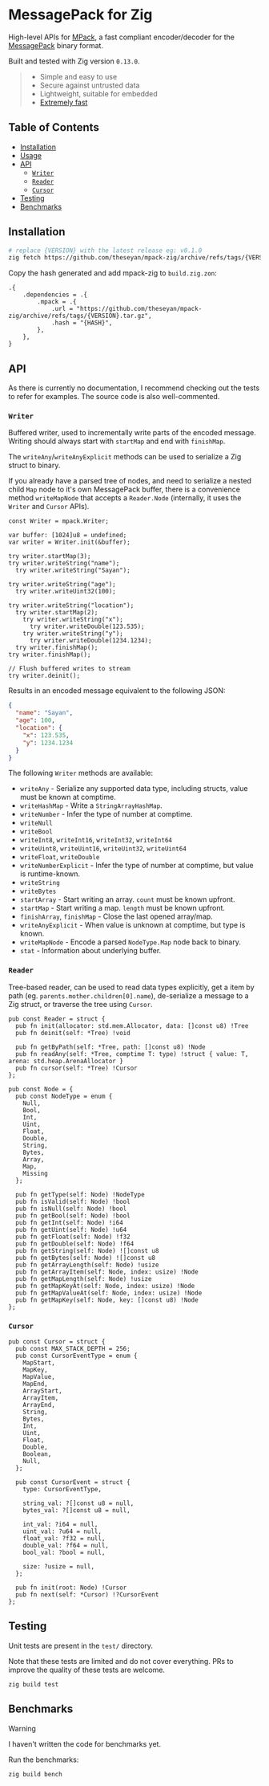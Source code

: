 # MessagePack for Zig

High-level APIs for [MPack](https://github.com/ludocode/mpack), a fast compliant encoder/decoder for the [MessagePack](https://msgpack.org/) binary format.

Built and tested with Zig version `0.13.0`.

>  * Simple and easy to use
>  * Secure against untrusted data
>  * Lightweight, suitable for embedded
>  * [Extremely fast](https://github.com/ludocode/schemaless-benchmarks#speed---desktop-pc)

## Table of Contents

- [Installation](#installation)
- [Usage](#usage)
- [API](#api)
  - [`Writer`](#writer)
  - [`Reader`](#reader)
  - [`Cursor`](#cursor)
- [Testing](#testing)
- [Benchmarks](#benchmarks)

## Installation

```bash
# replace {VERSION} with the latest release eg: v0.1.0
zig fetch https://github.com/theseyan/mpack-zig/archive/refs/tags/{VERSION}.tar.gz
```

Copy the hash generated and add mpack-zig to `build.zig.zon`:

```zig
.{
    .dependencies = .{
        .mpack = .{
            .url = "https://github.com/theseyan/mpack-zig/archive/refs/tags/{VERSION}.tar.gz",
            .hash = "{HASH}",
        },
    },
}
```

## API

As there is currently no documentation, I recommend checking out the tests to refer for examples. The source code is also well-commented.

### `Writer`

Buffered writer, used to incrementally write parts of the encoded message. Writing should always start with `startMap` and end with `finishMap`.

The `writeAny`/`writeAnyExplicit` methods can be used to serialize a Zig struct to binary.

If you already have a parsed tree of nodes, and need to serialize a nested child `Map` node to it's own MessagePack buffer, there is a 
convenience method `writeMapNode` that accepts a `Reader.Node` (internally, it uses the `Writer` and `Cursor` APIs).

```zig
const Writer = mpack.Writer;

var buffer: [1024]u8 = undefined;
var writer = Writer.init(&buffer);

try writer.startMap(3);
try writer.writeString("name");
  try writer.writeString("Sayan");

try writer.writeString("age");
  try writer.writeUint32(100);

try writer.writeString("location");
  try writer.startMap(2);
    try writer.writeString("x");
      try writer.writeDouble(123.535);
    try writer.writeString("y");
      try writer.writeDouble(1234.1234);
  try writer.finishMap();
try writer.finishMap();

// Flush buffered writes to stream
try writer.deinit();
```
Results in an encoded message equivalent to the following JSON:
```json
{
  "name": "Sayan",
  "age": 100,
  "location": {
    "x": 123.535,
    "y": 1234.1234
  }
}
```

The following `Writer` methods are available:
- `writeAny` - Serialize any supported data type, including structs, value must be known at comptime.
- `writeHashMap` - Write a `StringArrayHashMap`.
- `writeNumber` - Infer the type of number at comptime.
- `writeNull`
- `writeBool`
- `writeInt8`, `writeInt16`, `writeInt32`, `writeInt64`
- `writeUint8`, `writeUint16`, `writeUint32`, `writeUint64`
- `writeFloat`, `writeDouble`
- `writeNumberExplicit` - Infer the type of number at comptime, but value is runtime-known.
- `writeString`
- `writeBytes`
- `startArray` - Start writing an array. `count` must be known upfront.
- `startMap` - Start writing a map. `length` must be known upfront.
- `finishArray`, `finishMap` - Close the last opened array/map.
- `writeAnyExplicit` - When value is unknown at comptime, but type is known.
- `writeMapNode` - Encode a parsed `NodeType.Map` node back to binary.
- `stat` - Information about underlying buffer.

### `Reader`

Tree-based reader, can be used to read data types explicitly, get a item by path (eg. `parents.mother.children[0].name`), de-serialize a message to a Zig struct, or traverse the tree using `Cursor`.

```zig
pub const Reader = struct {
  pub fn init(allocator: std.mem.Allocator, data: []const u8) !Tree
  pub fn deinit(self: *Tree) !void

  pub fn getByPath(self: *Tree, path: []const u8) !Node
  pub fn readAny(self: *Tree, comptime T: type) !struct { value: T, arena: std.heap.ArenaAllocator }
  pub fn cursor(self: *Tree) !Cursor
};

pub const Node = {
  pub const NodeType = enum {
    Null,
    Bool,
    Int,
    Uint,
    Float,
    Double,
    String,
    Bytes,
    Array,
    Map,
    Missing
  };

  pub fn getType(self: Node) !NodeType
  pub fn isValid(self: Node) !bool
  pub fn isNull(self: Node) !bool
  pub fn getBool(self: Node) !bool
  pub fn getInt(self: Node) !i64
  pub fn getUint(self: Node) !u64
  pub fn getFloat(self: Node) !f32
  pub fn getDouble(self: Node) !f64
  pub fn getString(self: Node) ![]const u8
  pub fn getBytes(self: Node) ![]const u8
  pub fn getArrayLength(self: Node) !usize
  pub fn getArrayItem(self: Node, index: usize) !Node
  pub fn getMapLength(self: Node) !usize
  pub fn getMapKeyAt(self: Node, index: usize) !Node
  pub fn getMapValueAt(self: Node, index: usize) !Node
  pub fn getMapKey(self: Node, key: []const u8) !Node
};
```

### `Cursor`

```zig
pub const Cursor = struct {
  pub const MAX_STACK_DEPTH = 256;
  pub const CursorEventType = enum {
    MapStart,
    MapKey,
    MapValue,
    MapEnd,
    ArrayStart,
    ArrayItem,
    ArrayEnd,
    String,
    Bytes,
    Int,
    Uint,
    Float,
    Double,
    Boolean,
    Null,
  };

  pub const CursorEvent = struct {
    type: CursorEventType,

    string_val: ?[]const u8 = null,
    bytes_val: ?[]const u8 = null,

    int_val: ?i64 = null,
    uint_val: ?u64 = null,
    float_val: ?f32 = null,
    double_val: ?f64 = null,
    bool_val: ?bool = null,

    size: ?usize = null,
  };

  pub fn init(root: Node) !Cursor
  pub fn next(self: *Cursor) !?CursorEvent
};
```

## Testing

Unit tests are present in the `test/` directory.

Note that these tests are limited and do not cover everything.
PRs to improve the quality of these tests are welcome.

```
zig build test
```

## Benchmarks

> [!WARNING]  
> I haven't written the code for benchmarks yet.

Run the benchmarks:
```
zig build bench
```
